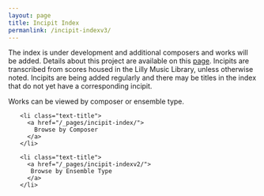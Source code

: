 ```yaml
---
layout: page
title: Incipit Index
permanlink: /incipit-indexv3/
---
```

The index is under development and additional composers and works will be added. Details about this project are available on this [page](https://annakijas1.github.io/rebalancing-music-canon/about/). Incipits are transcribed from scores housed in the Lilly Music Library, unless otherwise noted. Incipits are being added regularly and there may be titles in the index that do not yet have a corresponding incipit.

Works can be viewed by composer or ensemble type.

<div class="toc">
  <ul class="post">
    
    <li class="text-title">
      <a href="/_pages/incipit-index/">
        Browse by Composer
      </a>
    </li>

    <li class="text-title">
      <a href="/_pages/incipit-indexv2/">
       Browse by Ensemble Type
      </a>
    </li>

  </ul>
</div>
